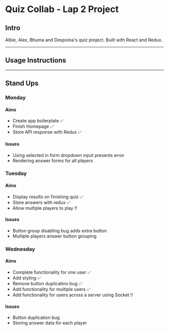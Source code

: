 # Quiz Collab - Lap 2 Project

## Intro
Albie, Alex, Bhuma and Despoina's quiz project. Built with React and Redux.

***

## Usage Instructions

***

## Stand Ups

### Monday

#### Aims
- Create app boilerplate :white_check_mark:
- Finish Homepage :white_check_mark:
- Store API response with Redux :white_check_mark:

#### Issues
- Using selected in form dropdown input presents error
- Rendering answer forms for all players

### Tuesday

#### Aims
- Display results on finishing quiz :white_check_mark:
- Store answers with redux :white_check_mark:
- Allow multiple players to play :bangbang:

#### Issues
- Button group disabling bug adds extra button
- Multiple players answer button grouping

### Wednesday

#### Aims
- Complete functionality for one user :white_check_mark:
- Add styling :white_check_mark:
- Remove button duplicatino bug :white_check_mark:
- Add functionality for multiple users :white_check_mark:
- Add functionality for users across a server using Socket :bangbang:

#### Issues
- Button duplication bug
- Storing answer data for each player

